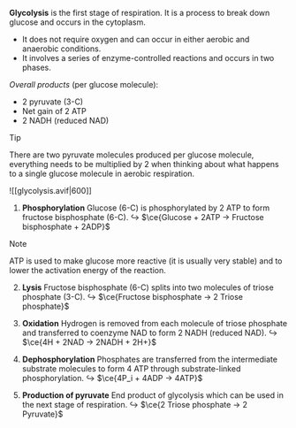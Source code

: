 **Glycolysis** is the first stage of respiration. It is a process to <span class="hi-green">break down glucose</span> and occurs in the <span class="hi-blue">cytoplasm</span>.
- It <span class="hi-green">does not require oxygen</span> and can occur in either aerobic and anaerobic conditions.
- It involves a series of <span class="hi-green">enzyme-controlled</span> reactions and occurs in two phases.

*Overall products* (per glucose molecule):
- 2 pyruvate (3-C)
- Net gain of 2 ATP
- 2 NADH (reduced NAD)

> [!tip]
> There are two pyruvate molecules produced per glucose molecule, everything needs to be multiplied by 2 when thinking about what happens to a single glucose molecule in aerobic respiration.

![[glycolysis.avif|600]]

1. **Phosphorylation**
   Glucose (6-C) is phosphorylated by 2 ATP to form fructose bisphosphate (6-C).
   ↪ $\ce{Glucose + 2ATP → Fructose bisphosphate + 2ADP}$

> [!note]
> ATP is used to make glucose more reactive (it is usually very stable) and to lower the activation energy of the reaction.

2. **Lysis**
   Fructose bisphosphate (6-C) splits into two molecules of triose phosphate (3-C).
   ↪ $\ce{Fructose bisphosphate → 2 Triose phosphate}$

3. **Oxidation**
   Hydrogen is removed from each molecule of triose phosphate and transferred to coenzyme NAD to form 2 NADH (reduced NAD).
   ↪ $\ce{4H + 2NAD → 2NADH + 2H+}$

4. **Dephosphorylation**
   Phosphates are transferred from the intermediate substrate molecules to form 4 ATP through substrate-linked phosphorylation.
   ↪ $\ce{4P_i + 4ADP → 4ATP}$

5. **Production of pyruvate**
   End product of glycolysis which can be used in the next stage of respiration.
   ↪ $\ce{2 Triose phosphate → 2 Pyruvate}$
